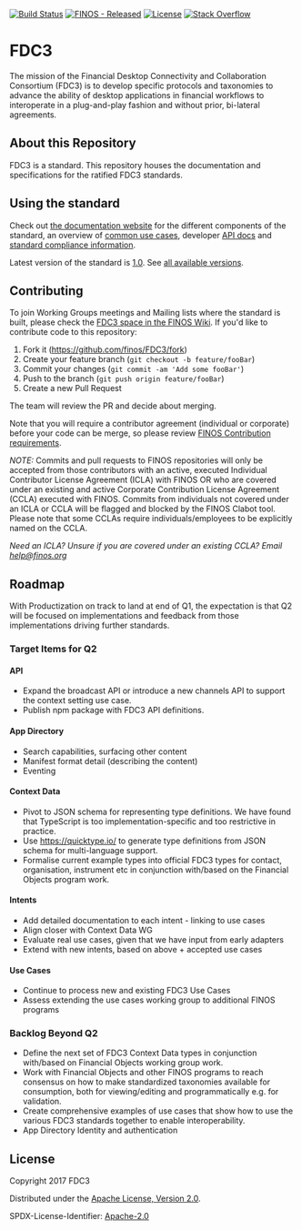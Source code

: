 [![Build Status](https://travis-ci.org/finos/FDC3.svg?branch=master)](https://travis-ci.org/finos/FDC3)
[![FINOS - Released](https://cdn.jsdelivr.net/gh/finos/contrib-toolbox@master/images/badge-released.svg)](https://finosfoundation.atlassian.net/wiki/display/FINOS/Released)
[![License](https://img.shields.io/badge/License-Apache%202.0-blue.svg)](https://opensource.org/licenses/Apache-2.0)
[![Stack Overflow](https://img.shields.io/badge/stackoverflow-fdc3-orange.svg)](https://stackoverflow.com/questions/tagged/fdc3)

# FDC3

The mission of the Financial Desktop Connectivity and Collaboration Consortium (FDC3) is to develop specific protocols and taxonomies to advance the ability of desktop applications in financial workflows to interoperate in a plug-and-play fashion and without prior, bi-lateral agreements.

## About this Repository
FDC3 is a standard.  This repository houses the documentation and specifications for the ratified FDC3 standards. 

## Using the standard
Check out [the documentation website](https://fdc3.finos.org) for the different components of the standard, an overview of [common use cases](https://fdc3.finos.org/docs/use-cases/overview), developer [API docs](https://fdc3.finos.org/docs/api/api-intro) and [standard compliance information](https://fdc3.finos.org/docs/fdc3-compliance).

Latest version of the standard is [1.0](https://fdc3.finos.org/docs/1.0/fdc3-intro). See [all available versions](https://fdc3.finos.org/versions).

## Contributing
To join Working Groups meetings and Mailing lists where the standard is built, please check the [FDC3 space in the FINOS Wiki](http://wiki.finos.org/fdc3). If you'd like to contribute code to this repository:

1. Fork it (<https://github.com/finos/FDC3/fork>)
2. Create your feature branch (`git checkout -b feature/fooBar`)
3. Commit your changes (`git commit -am 'Add some fooBar'`)
4. Push to the branch (`git push origin feature/fooBar`)
5. Create a new Pull Request

The team will review the PR and decide about merging. 

Note that you will require a contributor agreement (individual or corporate) before your code can be merge, so please review [FINOS Contribution requirements](.github/CONTRIBUTING.md).

_NOTE:_ Commits and pull requests to FINOS repositories will only be accepted from those contributors with an active, executed Individual Contributor License Agreement (ICLA) with FINOS OR who are covered under an existing and active Corporate Contribution License Agreement (CCLA) executed with FINOS. Commits from individuals not covered under an ICLA or CCLA will be flagged and blocked by the FINOS Clabot tool. Please note that some CCLAs require individuals/employees to be explicitly named on the CCLA.

*Need an ICLA? Unsure if you are covered under an existing CCLA? Email [help@finos.org](mailto:help@finos.org)*

## Roadmap
With Productization on track to land at end of Q1, the expectation is that Q2 will be focused on implementations and feedback from those implementations driving further standards.  
### Target Items for Q2
#### API
* Expand the broadcast API or introduce a new channels API to support the context setting use case. 
* Publish npm package with FDC3 API definitions.

#### App Directory
* Search capabilities, surfacing other content
* Manifest format detail (describing the content)
* Eventing

#### Context Data
* Pivot to JSON schema for representing type definitions. We have found that TypeScript is too implementation-specific and too restrictive in practice.
* Use https://quicktype.io/ to generate type definitions from JSON schema for multi-language support.
* Formalise current example types into official FDC3 types for contact, organisation, instrument etc in conjunction with/based on the Financial Objects program work.

#### Intents
* Add detailed documentation to each intent - linking to use cases
* Align closer with Context Data WG
* Evaluate real use cases, given that we have input from early adapters
* Extend with new intents, based on above + accepted use cases

#### Use Cases
* Continue to process new and existing FDC3 Use Cases
* Assess extending the use cases working group to additional FINOS programs

### Backlog Beyond Q2
* Define the next set of FDC3 Context Data types in conjunction with/based on Financial Objects working group work.
* Work with Financial Objects and other FINOS programs to reach consensus on how to make standardized taxonomies available for consumption, both for viewing/editing and programmatically e.g. for validation. 
* Create comprehensive examples of use cases that show how to use the various FDC3 standards together to enable interoperability.
* App Directory Identity and authentication




## License

Copyright 2017 FDC3

Distributed under the [Apache License, Version 2.0](http://www.apache.org/licenses/LICENSE-2.0).

SPDX-License-Identifier: [Apache-2.0](https://spdx.org/licenses/Apache-2.0)
